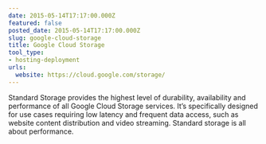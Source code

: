 ```yaml
---
date: 2015-05-14T17:17:00.000Z
featured: false
posted_date: 2015-05-14T17:17:00.000Z
slug: google-cloud-storage
title: Google Cloud Storage
tool_type:
- hosting-deployment
urls:
  website: https://cloud.google.com/storage/
---
```


Standard Storage provides the highest level of durability, availability and performance of all Google Cloud Storage services. It’s specifically designed for use cases requiring low latency and frequent data access, such as website content distribution and video streaming. Standard storage is all about performance.




